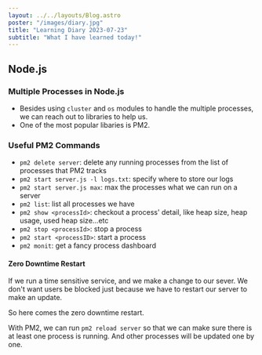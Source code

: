 ```yaml
---
layout: ../../layouts/Blog.astro
poster: "/images/diary.jpg"
title: "Learning Diary 2023-07-23"
subtitle: "What I have learned today!"
---
```


## Node.js
### Multiple Processes in Node.js
- Besides using `cluster` and `os` modules to handle the multiple processes, we can reach out to libraries to help us.
- One of the most popular libaries is PM2. 

### Useful PM2 Commands
- `pm2 delete server`: delete any running processes from the list of processes that PM2 tracks
- `pm2 start server.js -l logs.txt`: specify where to store our logs
- `pm2 start server.js max`: max the processes what we can run on a server
- `pm2 list`: list all processes we have
- `pm2 show <processId>`: checkout a process' detail, like heap size, heap usage, used heap size...etc
- `pm2 stop <processId>`: stop a process
- `pm2 start <processID>`: start a process
- `pm2 monit`: get a fancy process dashboard

#### **Zero Downtime Restart**
If we run a time sensitive service, and we make a change to our sever. We don't want users be blocked just because we have to restart our server to make an update.

So here comes the zero downtime restart.

With PM2, we can run `pm2 reload server` so that we can make sure there is at least one process is running. And other processes will be updated one by one.